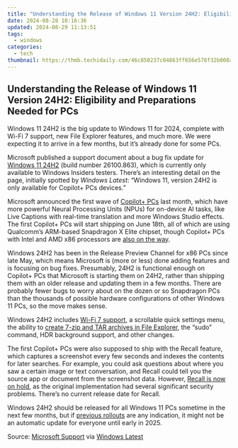 ```yaml
---
title: "Understanding the Release of Windows 11 Version 24H2: Eligibility and Preparations Needed for PCs"
date: 2024-08-28 10:16:36
updated: 2024-08-29 11:13:51
tags:
  - windows
categories:
  - tech
thumbnail: https://thmb.techidaily.com/46c850237c04863ff656e578f32b008a00b71b46385efb03b48baabde0ba89ee.jpg
---
```


## Understanding the Release of Windows 11 Version 24H2: Eligibility and Preparations Needed for PCs

Windows 11 24H2 is the big update to Windows 11 for 2024, complete with Wi-Fi 7 support, new File Explorer features, and much more. We were expecting it to arrive in a few months, but it’s already done for some PCs.

 Microsoft published a support document about a bug fix update for [Windows 11 24H2](https://some-knowledge.techidaily.com/in-2024-illumination-in-high-dynamic-range-a-smart-option/) (build number 26100.863), which is currently only available to Windows Insiders testers. There’s an interesting detail on the page, initially spotted by _Windows Latest_: “Windows 11, version 24H2 is only available for Copilot+ PCs devices.”

 Microsoft announced the first wave of [Copilot+ PCs](https://change-location.techidaily.com/how-to-stop-my-spouse-from-spying-on-my-motorola-moto-g24-drfone-by-drfone-virtual-android/) last month, which have more powerful Neural Processing Units (NPUs) for on-device AI tasks, like Live Captions with real-time translation and more Windows Studio effects. The first Copilot+ PCs will start shipping on June 18th, all of which are using Qualcomm’s ARM-based Snapdragon X Elite chipset, though Copilot+ PCs with Intel and AMD x86 processors are [also on the way](https://vp-tips.techidaily.com/updated-comprehensive-guide-to-crafting-professional-haul-videos/).

 Windows 24H2 has been in the Release Preview Channel for x86 PCs since late May, which means Microsoft is (more or less) done adding features and is focusing on bug fixes. Presumably, 24H2 is functional enough on Copilot+ PCs that Microsoft is starting them on 24H2, rather than shipping them with an older release and updating them in a few months. There are probably fewer bugs to worry about on the dozen or so Snapdragon PCs than the thousands of possible hardware configurations of other Windows 11 PCs, so the move makes sense.

 Windows 24H2 includes [Wi-Fi 7 support](https://buynow-info.techidaily.com/in-depth-look-at-the-updated-ratchet-and-clank-experience/), a scrollable quick settings menu, the ability to [create 7-zip and TAR archives in File Explorer](https://driver-error.techidaily.com/idt-software-update-solving-unrecognized-device-issues-effectively/), the “sudo” command, HDR background support, and other changes.

 The first Copilot+ PCs were also supposed to ship with the Recall feature, which captures a screenshot every few seconds and indexes the contents for later searches. For example, you could ask questions about where you saw a certain image or text conversation, and Recall could tell you the source app or document from the screenshot data. However, [Recall is now on hold](https://youtube-docs.techidaily.com/ing-tips-select-the-top-5-url-shrinkers-for-youtube-for-2024/), as the original implementation had several significant security problems. There’s no current release date for Recall.

 Windows 24H2 should be released for all Windows 11 PCs sometime in the next few months, but if [previous rollouts](https://android-pokemon-go.techidaily.com/how-do-you-get-sun-stone-evolutions-in-pokemon-for-motorola-edge-2023-drfone-by-drfone-virtual-android/) are any indication, it might not be an automatic update for everyone until early in 2025.

 Source: [Microsoft Support](https://support.microsoft.com/en-us/topic/june-15-2024-kb5039239-os-build-26100-863-863c855f-b154-4991-b0dd-f2fc0b7bfe0b#ID0ELBD=Windows%5FUpdate) via [Windows Latest](https://www.windowslatest.com/2024/06/16/microsoft-moves-ahead-with-windows-11-24h2-but-intel-and-amd-pcs-must-wait/)

<ins class="adsbygoogle"
     style="display:block"
     data-ad-format="autorelaxed"
     data-ad-client="ca-pub-7571918770474297"
     data-ad-slot="1223367746"></ins>



<ins class="adsbygoogle"
     style="display:block"
     data-ad-client="ca-pub-7571918770474297"
     data-ad-slot="8358498916"
     data-ad-format="auto"
     data-full-width-responsive="true"></ins>
